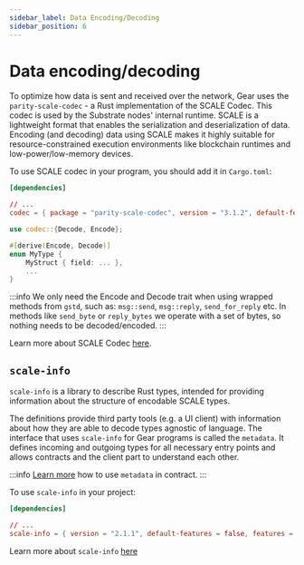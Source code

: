```yaml
---
sidebar_label: Data Encoding/Decoding
sidebar_position: 6
---
```


# Data encoding/decoding

To optimize how data is sent and received over the network, Gear uses the `parity-scale-codec` - a Rust implementation of the SCALE Codec. This codec is used by the Substrate nodes' internal runtime. SCALE is a lightweight format that enables the serialization and deserialization of data. Encoding (and decoding) data using SCALE makes it highly suitable for resource-constrained execution environments like blockchain runtimes and low-power/low-memory devices.

To use SCALE codec in your program, you should add it in `Cargo.toml`:

```toml
[dependencies]

// ...
codec = { package = "parity-scale-codec", version = "3.1.2", default-features = false }
```

```rust
use codec::{Decode, Encode};

#[derive(Encode, Decode)]
enum MyType {
    MyStruct { field: ... },
    ...
}
```

:::info
We only need the Encode and Decode trait when using wrapped methods from `gstd`, such as: `msg::send`, `msg::reply`, `send_for_reply` etc. In methods like `send_byte` or `reply_bytes` we operate with a set of bytes, so nothing needs to be decoded/encoded.
:::

Learn more about SCALE Codec [here](https://github.com/paritytech/parity-scale-codec).

## `scale-info`

`scale-info` is a library to describe Rust types, intended for providing information about the structure of encodable SCALE types.

The definitions provide third party tools (e.g. a UI client) with information about how they are able to decode types agnostic of language. The interface that uses `scale-info` for Gear programs is called the `metadata`. It defines incoming and outgoing types for all necessary entry points and allows contracts and the client part to understand each other.

:::info
[Learn more](/docs/developing-contracts/metadata) how to use `metadata` in contract.
:::

To use `scale-info` in your project:

```toml
[dependencies]

// ...
scale-info = { version = "2.1.1", default-features = false, features = ["derive"] }
```


Learn more about `scale-info` [here](https://github.com/paritytech/scale-info)
